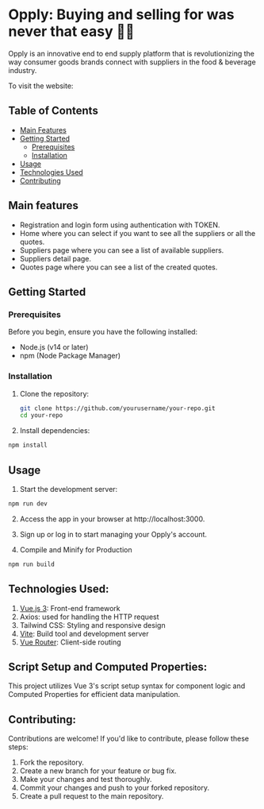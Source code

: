 # Opply: Buying and selling for was never that easy 🤝🥕

Opply is an innovative end to end supply platform that is revolutionizing the way consumer goods brands connect with suppliers in the food & beverage industry.

To visit the website: 

## Table of Contents

- [Main Features](#main-features)
- [Getting Started](#getting-started)
  - [Prerequisites](#prerequisites)
  - [Installation](#installation)
- [Usage](#usage)
- [Technologies Used](#technologies-used)
- [Contributing](#contributing)

## Main features

- Registration and login form using authentication with TOKEN.
- Home where you can select if you want to see all the suppliers or all the quotes.
- Suppliers page where you can see a list of available suppliers.
- Suppliers detail page.
- Quotes page where you can see a list of the created quotes.

## Getting Started

### Prerequisites

Before you begin, ensure you have the following installed:

- Node.js (v14 or later)
- npm (Node Package Manager)

### Installation

1. Clone the repository:

   ```bash
   git clone https://github.com/yourusername/your-repo.git
   cd your-repo

2. Install dependencies:

  ```sh
  npm install
  ```
## Usage

1. Start the development server:

  ```sh
  npm run dev
  ```
2. Access the app in your browser at http://localhost:3000.
3. Sign up or log in to start managing your Opply's account.

4. Compile and Minify for Production

  ```sh
  npm run build
  ```

## Technologies Used: 

1. [Vue.js 3](https://vuejs.org/): Front-end framework
2. Axios: used for handling the HTTP request
3. Tailwind CSS: Styling and responsive design
4. [Vite](https://vitejs.dev/): Build tool and development server
5. [Vue Router](https://router.vuejs.org/): Client-side routing

## Script Setup and Computed Properties: 

This project utilizes Vue 3's script setup syntax for component logic and Computed Properties for efficient data manipulation.

## Contributing:

Contributions are welcome! If you'd like to contribute, please follow these steps:

1. Fork the repository.
2. Create a new branch for your feature or bug fix.
3. Make your changes and test thoroughly.
4. Commit your changes and push to your forked repository.
5. Create a pull request to the main repository.


